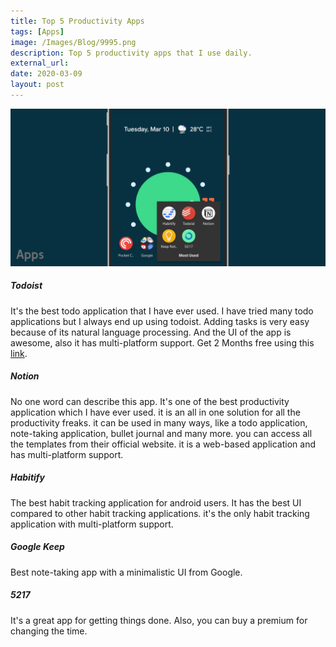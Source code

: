 ```yaml
---
title: Top 5 Productivity Apps
tags: [Apps]
image: /Images/Blog/9995.png
description: Top 5 productivity apps that I use daily.
external_url:
date: 2020-03-09
layout: post
---
```


![alt text](/Images/Blog/9995.png "1")

##### Todoist
It's the best todo application that I have ever used. I have tried many todo applications but I always end up using todoist. Adding tasks is very easy because of its natural language processing. And the UI of the app is awesome, also it has multi-platform support.
Get 2 Months free using this [link](https://doist.grsm.io/vyshnavgangadharan6232).

##### Notion
No one word can describe this app. It's one of the best productivity application which I have ever used. it is an all in one solution for all the productivity freaks. it can be used in many ways, like a todo application, note-taking application, bullet journal and many more. you can access all the templates from their official website. it is a web-based application and has multi-platform support.

##### Habitify
The best habit tracking application for android users. It has the best UI compared to other habit tracking applications. it's the only habit tracking application with multi-platform support.

##### Google Keep
Best note-taking app with a minimalistic UI from Google.

##### 5217
It's a great app for getting things done. Also, you can buy a premium for changing the time.